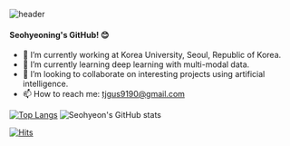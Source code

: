 ![header](https://capsule-render.vercel.app/api?type=waving&color=auto&height=300&section=header&text=Hello%20I'm%20Seo-hyeon%20Park!🙋‍♀️&fontSize=30%&animation=twinkling)

#### Seohyeoning's GitHub! :blush:
- 🔭 I’m currently working at Korea University, Seoul, Republic of Korea. 
- 🌱 I’m currently learning deep learning with multi-modal data.
- 👯 I’m looking to collaborate on interesting projects using artificial intelligence.
- 📫 How to reach me: [tjgus9190@gmail.com](mailto:tjgus9190@gmail.com)
  
[![Top Langs](https://github-readme-stats.vercel.app/api/top-langs/?username=seohyeoning&show_icons=true&count_private=true&theme=radical)](https://github.com/anuraghazra/github-readme-stats)
![Seohyeon's GitHub stats](https://github-readme-stats.vercel.app/api?username=seohyeoning&hide=contribs,prs&show_icons=true&theme=radical) 

[![Hits](https://hits.seeyoufarm.com/api/count/incr/badge.svg?url=https%3A%2F%2Fgithub.com%2Fseohyeoning&count_bg=%2379C83D&title_bg=%23555555&icon=&icon_color=%23E7E7E7&title=hits&edge_flat=false)](https://hits.seeyoufarm.com)

<!--
Language: Python, Java, Shell script
IDE: Matlab, visual studio code, android studio, catia
DevOps: Docker, git, linux

https://img.shields.io/badge/<Visual%20Studio%20Code>-<색>?logo=<로고>
https://img.shields.io/badge/<GitHub>-<색>?logo=<로고>
https://img.shields.io/badge/<텍스트>-<색>?logo=<로고>

<div style="display: flex; align-items: flex-start;"><img src="https://techstack-generator.vercel.app/docker-icon.svg" alt="icon" width="65" height="65" /></div><div style="display: flex; align-items: flex-start;"><img src="https://techstack-generator.vercel.app/github-icon.svg" alt="icon" width="65" height="65" /></div><div style="display: flex; align-items: flex-start;"><img src="https://techstack-generator.vercel.app/python-icon.svg" alt="icon" width="65" height="65" /></div>


<!--



**seohyeoning/seohyeoning** is a ✨ _special_ ✨ repository because its `README.md` (this file) appears on your GitHub profile.

Here are some ideas to get you started:

- 🔭 I’m currently working on ...
- 🌱 I’m currently learning ...
- 👯 I’m looking to collaborate on ...
- 🤔 I’m looking for help with ...
- 💬 Ask me about ...
- 📫 How to reach me: ...
- 😄 Pronouns: ...
- ⚡ Fun fact: ...
-->
